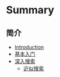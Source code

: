 # Summary

## 简介

* [Introduction](README.md)
* [基本入门](chapter1.md)
* [深入搜索](shen-ru-sou-suo.md)
  * [近似搜索](shen-ru-sou-suo/jin-si-sou-suo.md)

